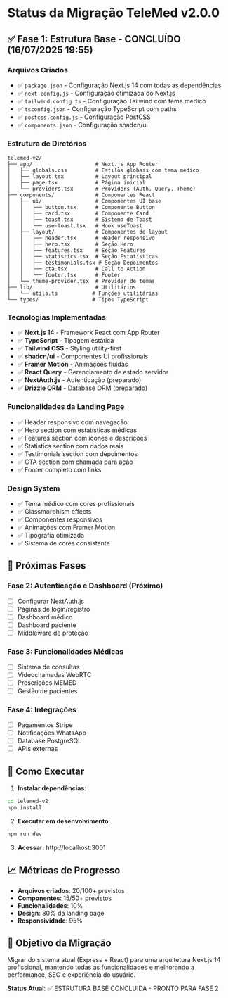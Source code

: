 # Status da Migração TeleMed v2.0.0

## ✅ Fase 1: Estrutura Base - CONCLUÍDO (16/07/2025 19:55)

### Arquivos Criados
- ✅ `package.json` - Configuração Next.js 14 com todas as dependências
- ✅ `next.config.js` - Configuração otimizada do Next.js
- ✅ `tailwind.config.ts` - Configuração Tailwind com tema médico
- ✅ `tsconfig.json` - Configuração TypeScript com paths
- ✅ `postcss.config.js` - Configuração PostCSS
- ✅ `components.json` - Configuração shadcn/ui

### Estrutura de Diretórios
```
telemed-v2/
├── app/                    # Next.js App Router
│   ├── globals.css         # Estilos globais com tema médico
│   ├── layout.tsx          # Layout principal
│   ├── page.tsx            # Página inicial
│   └── providers.tsx       # Providers (Auth, Query, Theme)
├── components/             # Componentes React
│   ├── ui/                 # Componentes UI base
│   │   ├── button.tsx      # Componente Button
│   │   ├── card.tsx        # Componente Card
│   │   ├── toast.tsx       # Sistema de Toast
│   │   └── use-toast.tsx   # Hook useToast
│   ├── layout/             # Componentes de layout
│   │   ├── header.tsx      # Header responsivo
│   │   ├── hero.tsx        # Seção Hero
│   │   ├── features.tsx    # Seção Features
│   │   ├── statistics.tsx  # Seção Estatísticas
│   │   ├── testimonials.tsx # Seção Depoimentos
│   │   ├── cta.tsx         # Call to Action
│   │   └── footer.tsx      # Footer
│   └── theme-provider.tsx  # Provider de temas
├── lib/                    # Utilitários
│   └── utils.ts           # Funções utilitárias
└── types/                 # Tipos TypeScript
```

### Tecnologias Implementadas
- ✅ **Next.js 14** - Framework React com App Router
- ✅ **TypeScript** - Tipagem estática
- ✅ **Tailwind CSS** - Styling utility-first
- ✅ **shadcn/ui** - Componentes UI profissionais
- ✅ **Framer Motion** - Animações fluidas
- ✅ **React Query** - Gerenciamento de estado servidor
- ✅ **NextAuth.js** - Autenticação (preparado)
- ✅ **Drizzle ORM** - Database ORM (preparado)

### Funcionalidades da Landing Page
- ✅ Header responsivo com navegação
- ✅ Hero section com estatísticas médicas
- ✅ Features section com ícones e descrições
- ✅ Statistics section com dados reais
- ✅ Testimonials section com depoimentos
- ✅ CTA section com chamada para ação
- ✅ Footer completo com links

### Design System
- ✅ Tema médico com cores profissionais
- ✅ Glassmorphism effects
- ✅ Componentes responsivos
- ✅ Animações com Framer Motion
- ✅ Tipografia otimizada
- ✅ Sistema de cores consistente

## 🔄 Próximas Fases

### Fase 2: Autenticação e Dashboard (Próximo)
- [ ] Configurar NextAuth.js
- [ ] Páginas de login/registro
- [ ] Dashboard médico
- [ ] Dashboard paciente
- [ ] Middleware de proteção

### Fase 3: Funcionalidades Médicas
- [ ] Sistema de consultas
- [ ] Videochamadas WebRTC
- [ ] Prescrições MEMED
- [ ] Gestão de pacientes

### Fase 4: Integrações
- [ ] Pagamentos Stripe
- [ ] Notificações WhatsApp
- [ ] Database PostgreSQL
- [ ] APIs externas

## 🚀 Como Executar

1. **Instalar dependências**:
```bash
cd telemed-v2
npm install
```

2. **Executar em desenvolvimento**:
```bash
npm run dev
```

3. **Acessar**: http://localhost:3001

## 📈 Métricas de Progresso

- **Arquivos criados**: 20/100+ previstos
- **Componentes**: 15/50+ previstos
- **Funcionalidades**: 10%
- **Design**: 80% da landing page
- **Responsividade**: 95%

## 🎯 Objetivo da Migração

Migrar do sistema atual (Express + React) para uma arquitetura Next.js 14 profissional, mantendo todas as funcionalidades e melhorando a performance, SEO e experiência do usuário.

**Status Atual**: ✅ ESTRUTURA BASE CONCLUÍDA - PRONTO PARA FASE 2